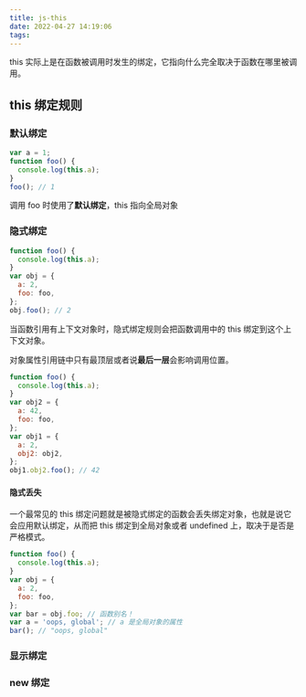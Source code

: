 ```yaml
---
title: js-this
date: 2022-04-27 14:19:06
tags:
---
```


this 实际上是在函数被调用时发生的绑定，它指向什么完全取决于函数在哪里被调用。

## this 绑定规则

### 默认绑定

```js
var a = 1;
function foo() {
  console.log(this.a);
}
foo(); // 1
```

调用 foo 时使用了**默认绑定**，this 指向全局对象

### 隐式绑定

```js
function foo() {
  console.log(this.a);
}
var obj = {
  a: 2,
  foo: foo,
};
obj.foo(); // 2
```

当函数引用有上下文对象时，隐式绑定规则会把函数调用中的 this 绑定到这个上下文对象。

对象属性引用链中只有最顶层或者说**最后一层**会影响调用位置。

```js
function foo() {
  console.log(this.a);
}
var obj2 = {
  a: 42,
  foo: foo,
};
var obj1 = {
  a: 2,
  obj2: obj2,
};
obj1.obj2.foo(); // 42
```

#### 隐式丢失

一个最常见的 this 绑定问题就是被隐式绑定的函数会丢失绑定对象，也就是说它会应用默认绑定，从而把 this 绑定到全局对象或者 undefined 上，取决于是否是严格模式。

```js
function foo() {
  console.log(this.a);
}
var obj = {
  a: 2,
  foo: foo,
};
var bar = obj.foo; // 函数别名！
var a = 'oops, global'; // a 是全局对象的属性
bar(); // "oops, global"
```

### 显示绑定

### new 绑定

